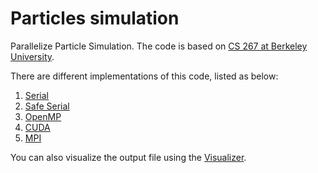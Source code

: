 # Particles simulation

Parallelize Particle Simulation. The code is based on [CS 267 at Berkeley University](http://people.eecs.berkeley.edu/~mme/cs267-2016/hw2/index.html).

There are different implementations of this code, listed as below:

1. [Serial](./01-serial-safe)
2. [Safe Serial](./02-serial-safe)
3. [OpenMP](./03-openMP)
4. [CUDA](./04-cuda)
5. [MPI](./05-mpi)

You can also visualize the output file using the [Visualizer](./10-visualize).


